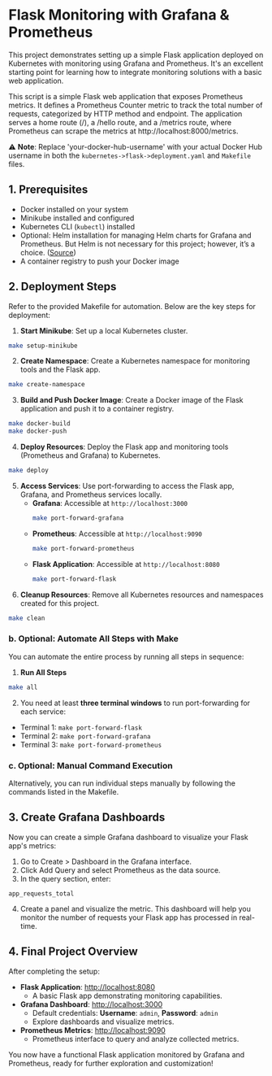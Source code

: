 # **Flask Monitoring with Grafana & Prometheus**

This project demonstrates setting up a simple Flask application deployed on Kubernetes with monitoring using Grafana and Prometheus. It's an excellent starting point for learning how to integrate monitoring solutions with a basic web application.

This script is a simple Flask web application that exposes Prometheus metrics. It defines a Prometheus Counter metric to track the total number of requests, categorized by HTTP method and endpoint. The application serves a home route (/), a /hello route, and a /metrics route, where Prometheus can scrape the metrics at http://localhost:8000/metrics.

⚠️ **Note**: Replace 'your-docker-hub-username' with your actual Docker Hub username in both the `kubernetes->flask->deployment.yaml` and `Makefile` files.

## **1. Prerequisites**
- Docker installed on your system
- Minikube installed and configured
- Kubernetes CLI (`kubectl`) installed
- Optional: Helm installation for managing Helm charts for Grafana and Prometheus. But Helm is not necessary for this project; however, it’s a choice. ([Source](https://semaphoreci.com/blog/prometheus-grafana-kubernetes-helm))
- A container registry to push your Docker image

## **2. Deployment Steps**
Refer to the provided Makefile for automation. Below are the key steps for deployment:

1. **Start Minikube**: Set up a local Kubernetes cluster.
```bash
make setup-minikube
```
2. **Create Namespace**: Create a Kubernetes namespace for monitoring tools and the Flask app.
 ```bash
make create-namespace
```
3. **Build and Push Docker Image**: Create a Docker image of the Flask application and push it to a container registry.
 ```bash
make docker-build
make docker-push
```
4. **Deploy Resources**: Deploy the Flask app and monitoring tools (Prometheus and Grafana) to Kubernetes.
 ```bash
make deploy
```
5. **Access Services**: Use port-forwarding to access the Flask app, Grafana, and Prometheus services locally.
   - **Grafana**:  Accessible at `http://localhost:3000`
     ```bash
     make port-forward-grafana
     ```  
   - **Prometheus**: Accessible at `http://localhost:9090`
     ```bash
     make port-forward-prometheus
     ```  
   - **Flask Application**: Accessible at `http://localhost:8080`
     ```bash
     make port-forward-flask
     ```  
6. **Cleanup Resources**: Remove all Kubernetes resources and namespaces created for this project.
```bash
make clean
```

### **b. Optional: Automate All Steps with Make**
You can automate the entire process by running all steps in sequence:
1. **Run All Steps**
```bash
make all
```
2. You need at least **three terminal windows** to run port-forwarding for each service:
- Terminal 1: `make port-forward-flask`
- Terminal 2: `make port-forward-grafana`
- Terminal 3: `make port-forward-prometheus`

### **c. Optional: Manual Command Execution** 
Alternatively, you can run individual steps manually by following the commands listed in the Makefile.

## **3. Create Grafana Dashboards**
Now you can create a simple Grafana dashboard to visualize your Flask app's metrics:
1. Go to Create > Dashboard in the Grafana interface.
2. Click Add Query and select Prometheus as the data source.
3. In the query section, enter:
```plaintext
app_requests_total
```
4. Create a panel and visualize the metric.
This dashboard will help you monitor the number of requests your Flask app has processed in real-time.
## **4. Final Project Overview**
After completing the setup:
- **Flask Application**: [http://localhost:8080](http://localhost:8080)  
  - A basic Flask app demonstrating monitoring capabilities.
- **Grafana Dashboard**: [http://localhost:3000](http://localhost:3000)  
  - Default credentials: **Username**: `admin`, **Password**: `admin`  
  - Explore dashboards and visualize metrics.
- **Prometheus Metrics**: [http://localhost:9090](http://localhost:9090)  
  - Prometheus interface to query and analyze collected metrics.

You now have a functional Flask application monitored by Grafana and Prometheus, ready for further exploration and customization!
